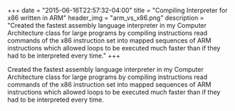 +++
date = "2015-06-16T22:57:32-04:00"
title = "Compiling Interpreter for x86 written in ARM"
header_img = "arm_vs_x86.png"
description = "Created the fastest assembly language interpreter in my Computer Architecture class for large programs by compiling instructions read commands of the x86 instruction set into mapped sequences of ARM instructions which allowed loops to be executed much faster than if they had to be interpreted every time."
+++

Created the fastest assembly language interpreter in my Computer Architecture class for large programs by compiling instructions read commands of the x86 instruction set into mapped sequences of ARM instructions which allowed loops to be executed much faster than if they had to be interpreted every time.
